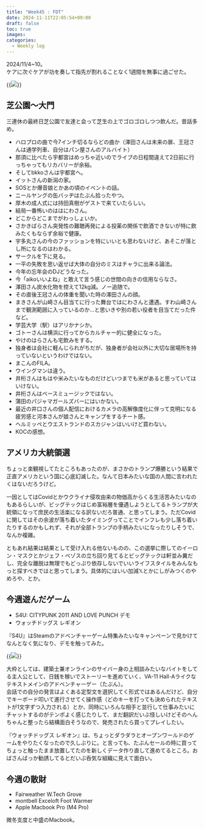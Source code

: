 ```yaml
---
title: "Week45 : FDT"
date: 2024-11-11T22:05:54+09:00
draft: false
toc: true
images:
categories:
  - Weekly log 
---
```

2024/11/4~10。  
ケアに次ぐケアが功を奏して指先が割れることなく1週間を無事に過ごせた。  

{{<image src="/images/images/241109.webp" >}}

<!--more-->

## 芝公園～大門

三連休の最終日芝公園で友達と会って芝生の上でゴロゴロしつつ飲んだ。昔話多め。

- ハロプロの曲で今7インチ切るならどの曲か（澤田さんは未来の扉、王冠さんは通学列車、自分はパン屋さんのアルバイト）
- 那須に比べたら宇都宮はめっちゃ近いのでライブの日程間違えて2日前に行っちゃってもリカバリーが余裕。
- そしてbkkoさんは宇都宮へ。
- イットさんの新潟の家。
- SOSとか爆音娘とかあの頃のイベントの話。
- ニールヤングの缶バッヂはたぶん拾ったやつ。
- 厚木の成人式には持田真樹がゲストで来ていたらしい。
- 結局一番怖いのははにわさん。
- どこからどこまでがわっしょいか。
- さかきばらさん突発性の難聴再発による投薬の関係で飲酒できないが特に飲みたくもならず余裕で健康。
- 宇多丸さんの今のファッションを特にいいとも思わないけど、あそこが落とし所になるのはわかる。
- サークルを下に見る。
- 一平の失敗を思い返せば大体の自分のミスはチャラに出来る論法。
- 今年の忘年会のDJどうなった。
- 今「aikoいいよね」と敢えて言う感じの世間の向きの信用ならなさ。
- 澤田さん炭水化物を控えて12kg減。ノー追随で。
- その直後王冠さんの体重を聞いた時の澤田さんの顔。
- まきさんが山崎さん目当てに行った舞台ではにわさんと遭遇。すわ山崎さんまで観測範囲に入っているのか…と思いきや別の若い役者を目当てだった件など。
- 学芸大学（駅）はアリかナシか。
- ゴトーさんは横浜に行ってからカルチャー的に健全になった。
- やけのはらさんも宅飲みをする。
- 独身者は会社に軽んじられがちだが、独身者が会社以外に大切な居場所を持っていないというわけではない。
- まこんのFILA。
- ウイングマンは違う。
- 井桁さんはもはや米みたいなものだけどいつまでも米があると思っていてはいけない。
- 井桁さんはベースミュージックではない。
- 蒲田のパジャマガールズバーにはいかない。
- 最近の井口さんの個人配信におけるカメラの高解像度化に伴って克明になる疲労感と河本さんが娘さんとキャンプをするチート感。
- ヘルミッペとウエストランドのスカジャンはいいけど買わない。
- KOCの感想。

## アメリカ大統領選

ちょっと楽観視してたところもあったのが、まさかのトランプ爆勝という結果で正直アメリカという国に心底幻滅した。なんて日本みたいな国の人間に言われたくはないだろうけど。

一因としてはCovidとかウクライナ侵攻由来の物価高からくる生活苦みたいなのもあるらしいが、ビッグテックはじめ富裕層を優遇しようとしてるトランプが大統領になって庶民の生活楽になる訳ないだろ普通、と思ってしまう。ただCovidに関してはその余波が落ち着いたタイミングってことでインフレも少し落ち着いたりするのかもしれず、それが全部トランプの手柄みたいになったりしそうで、なんか複雑。

ともあれ結果は結果として受け入れる他ないものの、この選挙に際してのイーロン・マスクとかジェフ・ベゾスの立ち回り見てるとビッグテックは軒並み糞だし、完全な離脱は無理でもどっぷり依存しないでいいライフスタイルをみんなもっと探すべきではと思ってしまう。具体的にはいい加減𝕏とかにしがみつくのやめろや、とか。

## 今週遊んだゲーム

- S4U: CITYPUNK 2011 AND LOVE PUNCH  デモ
- ウォッチドッグス レギオン

『S4U』はSteamのアドベンチャーゲーム特集みたいなキャンペーンで見かけてなんとなく気になり、デモを触ってみた。

{{<image src="/images/2024/1109_s4u.jpg" >}}

大枠としては、建築士兼オンラインのサイバー身の上相談みたいなバイトをしてる主人公として、日銭を稼いでストーリーを進めていく、VA-11 Hall-Aライクなテキストメインのアドベンチャーゲー（たぶん）。  
会話での自分の発言はよくある定型文を選択してく形式ではあるんだけど、自分でキーボード叩いて進行させてく操作感（どのキーを打っても決められたテキストが1文字ずつ入力される）とか、同時にいろんな相手と並行して仕事みたいにチャットするのがテンポよく感じたりして、まだ翻訳だいぶ怪しいけどそのへんちゃんと整ったら結構面白そうなので、発売されたら買ってプレイしたい。

『ウォッチドッグス レギオン』は、ちょっとダラダラとオープンワールドのゲームをやりたくなったので久しぶりに。と言っても、たぶんセールの時に買ってちょっと触ったまま放置してたのを新しくデータ作り直して進めてるところ。おばさんばっか勧誘してるとだいぶ呑気な組織に見えて面白い。

## 今週の散財

- Fairweather  W.Tech Grove
- montbell Exceloft Foot Warmer
- Apple Macbook Pro (M4 Pro)

微冬支度と中盛のMacbook。
